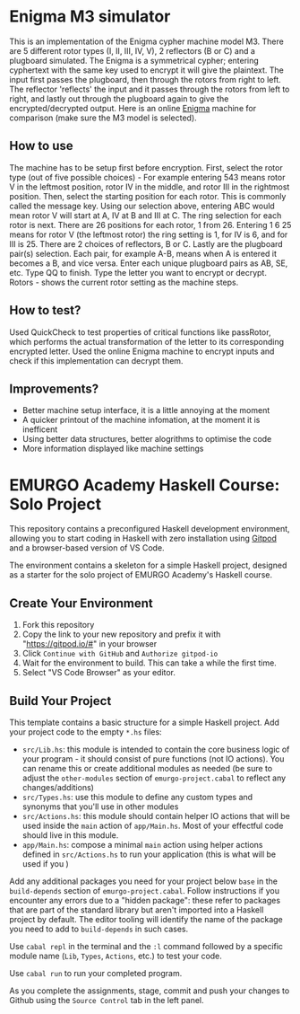 # Enigma M3 simulator

This is an implementation of the Enigma cypher machine model M3. 
There are 5 different rotor types (I, II, III, IV, V), 2 reflectors (B or C) and a plugboard simulated.
The Enigma is a symmetrical cypher; entering cyphertext with the same key used to encrypt it will give the plaintext.
The input first passes the plugboard, then through the rotors from right to left. The reflector 'reflects' the input and it passes through the rotors from left to right, and lastly out through the plugboard again to give the encrypted/decrypted output.
Here is an online [Enigma](https://people.physik.hu-berlin.de/~palloks/js/enigma/enigma-u_v261_en.html) machine for comparison (make sure the M3 model is selected).

## How to use
The machine has to be setup first before encryption. 
First, select the rotor type (out of five possible choices) - For example entering 543 means rotor V in the leftmost position, rotor IV in the middle, and rotor III in the rightmost position.
Then, select the starting position for each rotor. This is commonly called the message key.
Using our selection above, entering ABC would mean rotor V will start at A, IV at B and III at C.
The ring selection for each rotor is next. There are 26 positions for each rotor, 1 from 26.
Entering 1 6 25 means for rotor V (the leftmost rotor) the ring setting is 1, for IV is 6, and for III is 25.
There are 2 choices of reflectors, B or C.
Lastly are the plugboard pair(s) selection. Each pair, for example A-B, means when A is entered it becomes a B, and vice versa. Enter each unique plugboard pairs as AB, SE, etc. Type QQ to finish.
Type the letter you want to encrypt or decrypt. Rotors - shows the current rotor setting as the machine steps. 

## How to test?

Used QuickCheck to test properties of critical functions like passRotor, which performs the actual transformation of the letter to its corresponding encrypted letter.
Used the online Enigma machine to encrypt inputs and check if this implementation can decrypt them.

## Improvements?

* Better machine setup interface, it is a little annoying at the moment
* A quicker printout of the machine infomation, at the moment it is inefficent 
* Using better data structures, better alogrithms to optimise the code
* More information displayed like machine settings


# EMURGO Academy Haskell Course: Solo Project

This repository contains a preconfigured Haskell development environment, allowing you to start coding in Haskell with zero installation using [Gitpod](https://www.gitpod.io/) and a browser-based version of VS Code.

The environment contains a skeleton for a simple Haskell project, designed as a starter for the solo project of EMURGO Academy's Haskell course.

## Create Your Environment

1. Fork this repository
2. Copy the link to your new repository and prefix it with "https://gitpod.io/#" in your browser
3. Click `Continue with GitHub` and `Authorize gitpod-io`
4. Wait for the environment to build. This can take a while the first time.
5. Select "VS Code Browser" as your editor.

## Build Your Project

This template contains a basic structure for a simple Haskell project. Add your project code to the empty `*.hs` files:

* `src/Lib.hs`: this module is intended to contain the core business logic of your program - it should consist of pure functions (not IO actions). You can rename this or create additional modules as needed (be sure to adjust the `other-modules` section of `emurgo-project.cabal` to reflect any changes/additions)
* `src/Types.hs`: use this module to define any custom types and synonyms that you'll use in other modules
* `src/Actions.hs`: this module should contain helper IO actions that will be used inside the `main` action of `app/Main.hs`. Most of your effectful code should live in this module.
* `app/Main.hs`: compose a minimal `main` action using helper actions defined in `src/Actions.hs` to run your application (this is what will be used if you )

Add any additional packages you need for your project below `base` in the `build-depends` section of `emurgo-project.cabal`. Follow instructions if you encounter any errors due to a "hidden package": these refer to packages that are part of the standard library but aren't imported into a Haskell project by default. The editor tooling will identify the name of the package you need to add to `build-depends` in such cases.

Use `cabal repl` in the terminal and the `:l` command followed by a specific module name (`Lib`, `Types`, `Actions`, etc.) to test your code.

Use `cabal run` to run your completed program.

As you complete the assignments, stage, commit and push your changes to Github using the `Source Control` tab in the left panel.

